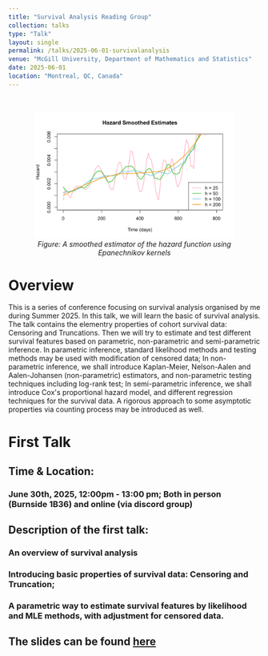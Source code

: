 ```yaml
---
title: "Survival Analysis Reading Group"
collection: talks
type: "Talk"
layout: single
permalink: /talks/2025-06-01-survivalanalysis
venue: "McGill University, Department of Mathematics and Statistics"
date: 2025-06-01
location: "Montreal, QC, Canada"
---
```


<br>

<figure style="text-align: center;">
  <img src="/images/HazardSmoothedEstimates.png" alt="Survival Analysis Poster" width="400">
  <figcaption><em>Figure: A smoothed estimator of the hazard function using Epanechnikov kernels</em></figcaption>
</figure>



# Overview

This is a series of conference focusing on survival analysis organised by me during Summer 2025. In this talk, we will learn the basic of survival analysis. The talk contains the elementry properties of cohort survival data: Censoring and Truncations. Then we will try to estimate and test different survival features based on parametric, non-parametric and semi-parametric inference. In parametric inference, standard likelihood methods and testing methods may be used with modification of censored data; In non-parametric inference, we shall introduce Kaplan-Meier, Nelson-Aalen and Aalen-Johansen (non-parametric) estimators, and non-parametric testing techniques including log-rank test; In semi-parametric inference, we shall introduce Cox's proportional hazard model, and different regression techniques for the survival data. A rigorous approach to some asymptotic properties via counting process may be introduced as well.

# First Talk

## Time & Location: 

### June 30th, 2025, 12:00pm - 13:00 pm; Both in person (Burnside 1B36) and online (via discord group)

## Description of the first talk:

### An overview of survival analysis

### Introducing basic properties of survival data: Censoring and Truncation;

### A parametric way to estimate survival features by likelihood and MLE methods, with adjustment for censored data.

## The slides can be found [here](/files/SurvivalAnalysisTalk1.pdf)


